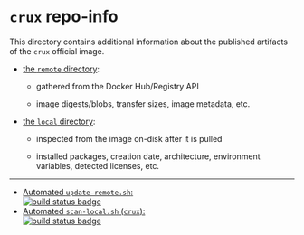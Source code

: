 # `crux` repo-info

This directory contains additional information about the published artifacts of the `crux` official image.

-	[the `remote` directory](remote/):

	-	gathered from the Docker Hub/Registry API

	-	image digests/blobs, transfer sizes, image metadata, etc.

-	[the `local` directory](local/):

	-	inspected from the image on-disk after it is pulled

	-	installed packages, creation date, architecture, environment variables, detected licenses, etc.

---

-	[Automated `update-remote.sh`:  
	![build status badge](https://doi-janky.infosiftr.net/job/repo-info/job/remote/badge/icon)](https://doi-janky.infosiftr.net/job/repo-info/job/remote/)
-	[Automated `scan-local.sh` (`crux`):  
	![build status badge](https://doi-janky.infosiftr.net/job/repo-info/job/local/job/crux/badge/icon)](https://doi-janky.infosiftr.net/job/repo-info/job/local/job/crux)
